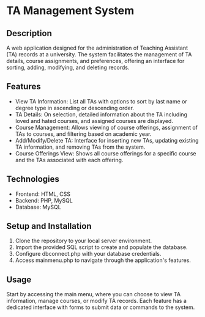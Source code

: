 <h1>TA Management System</h1>
<h2>Description</h2>
<p>A web application designed for the administration of Teaching Assistant (TA) records at a university. The system facilitates the management of TA details, course assignments, and preferences, offering an interface for sorting, adding, modifying, and deleting records.</p>

<h2>Features</h2>
<ul>
  <li>View TA Information: List all TAs with options to sort by last name or degree type in ascending or descending order.</li>
<li>TA Details: On selection, detailed information about the TA including loved and hated courses, and assigned courses are displayed.</li>
<li>Course Management: Allows viewing of course offerings, assignment of TAs to courses, and filtering based on academic year.</li>
<li>Add/Modify/Delete TA: Interface for inserting new TAs, updating existing TA information, and removing TAs from the system.</li>
<li>Course Offerings View: Shows all course offerings for a specific course and the TAs associated with each offering.</li>
</ul>

<h2>Technologies</h2>
<ul>
<li>Frontend: HTML, CSS</li>
<li>Backend: PHP, MySQL</li>
<li>Database: MySQL</li>
</ul>

<h2>Setup and Installation</h2>
<ol>
  <li>Clone the repository to your local server environment.</li>
<li>Import the provided SQL script to create and populate the database.</li>
<li>Configure dbconnect.php with your database credentials.</li>
<li>Access mainmenu.php to navigate through the application's features.</li>
</ol>

<h2>Usage</h2>
<p>Start by accessing the main menu, where you can choose to view TA information, manage courses, or modify TA records. Each feature has a dedicated interface with forms to submit data or commands to the system.</p>
